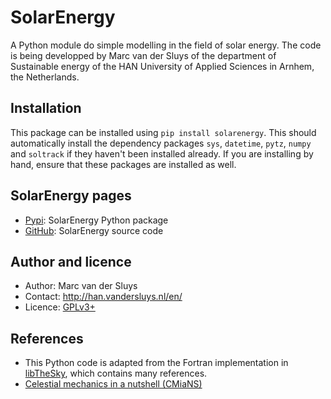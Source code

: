 # SolarEnergy #

A Python module do simple modelling in the field of solar energy.  The code is being developped by Marc van
der Sluys of the department of Sustainable energy of the HAN University of Applied Sciences in Arnhem, the
Netherlands.


## Installation ##

This package can be installed using `pip install solarenergy`.  This should automatically install the dependency
packages `sys`, `datetime`, `pytz`, `numpy` and `soltrack` if they haven't been installed already.
If you are installing by hand, ensure that these packages are installed as well.


## SolarEnergy pages ##

* [Pypi](https://pypi.org/project/solarenergy/): SolarEnergy Python package
* [GitHub](https://github.com/MarcvdSluys/SolarEnergy): SolarEnergy source code


## Author and licence ##

* Author: Marc van der Sluys
* Contact: http://han.vandersluys.nl/en/
* Licence: [GPLv3+](https://www.gnu.org/licenses/gpl.html)


## References ##

* This Python code is adapted from the Fortran implementation in
  [libTheSky](http://libthesky.sourceforge.net/), which contains many references.
* [Celestial mechanics in a nutshell (CMiaNS)](https://cmians.sourceforge.io/)
